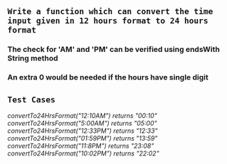 ## `Write a function which can convert the time input given in 12 hours format to 24 hours format`

### The check for 'AM' and 'PM' can be verified using endsWith String method

###  An extra 0 would be needed if the hours have single digit

## `Test Cases`
*convertTo24HrsFormat("12:10AM") returns "00:10"*
*convertTo24HrsFormat("5:00AM") returns "05:00"*
*convertTo24HrsFormat("12:33PM") returns "12:33"*
*convertTo24HrsFormat("01:59PM") returns "13:59"*
*convertTo24HrsFormat("11:8PM") returns "23:08"*
*convertTo24HrsFormat("10:02PM") returns "22:02"*